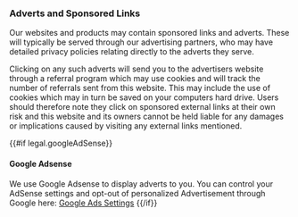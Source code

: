 ### Adverts and Sponsored Links

Our websites and products may contain sponsored links and adverts. These will typically be served through our advertising partners, who may have detailed privacy policies relating directly to the adverts they serve.

Clicking on any such adverts will send you to the advertisers website through a referral program which may use cookies and will track the number of referrals sent from this website. This may include the use of cookies which may in turn be saved on your computers hard drive. Users should therefore note they click on sponsored external links at their own risk and this website and its owners cannot be held liable for any damages or implications caused by visiting any external links mentioned.

{{#if legal.googleAdSense}}

#### Google Adsense

We use Google Adsense to display adverts to you. You can control your AdSense settings and opt-out of personalized Advertisement through Google here: [ Google Ads Settings](https://www.google.com/settings/ads)
{{/if}}
